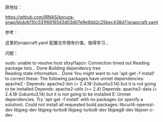 


原地址：


https://github.com/IRNAS/koruza-snap/blob/b110c531f6616543d03d07e9e9dd2c25bec438d7/snapcraft.yaml


参考：

这里的snapcraft.yaml 配置文件很有价值，值得学习...





问题：

sudo: unable to resolve host sltxyl1apzv: Connection timed out
Reading package lists... Done
Building dependency tree       
Reading state information... Done
You might want to run 'apt-get -f install' to correct these:
The following packages have unmet dependencies:
 apache2 : Depends: apache2-bin (= 2.4.18-2ubuntu3.14) but it is not going to be installed
           Depends: apache2-utils (>= 2.4)
           Depends: apache2-data (= 2.4.18-2ubuntu3.14) but it is not going to be installed
E: Unmet dependencies. Try 'apt-get -f install' with no packages (or specify a solution).
Could not install all requested build packages: libcurl4-openssl-dev libjpeg-dev libjpeg-turbo8 libjpeg-turbo8-dev libjpeg8-dev libjson-c-dev


